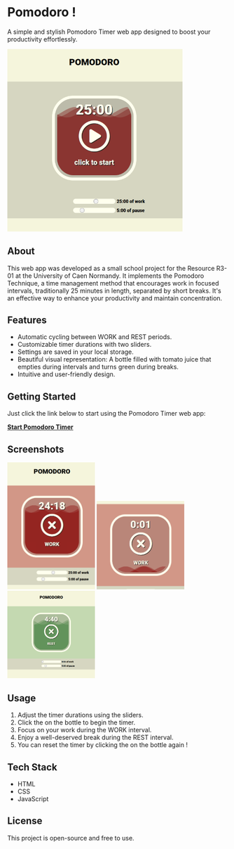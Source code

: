 # Pomodoro !

A simple and stylish Pomodoro Timer web app designed to boost your productivity effortlessly.

<img alt="App Screenshot" src="img/screenshot0.png" width="400">

## About

This web app was developed as a small school project for the Resource R3-01 at the University of Caen Normandy. It implements the Pomodoro Technique, a time management method that encourages work in focused intervals, traditionally 25 minutes in length, separated by short breaks. It's an effective way to enhance your productivity and maintain concentration.

## Features

- Automatic cycling between WORK and REST periods.
- Customizable timer durations with two sliders.
- Settings are saved in your local storage.
- Beautiful visual representation: A bottle filled with tomato juice that empties during intervals and turns green during breaks.
- Intuitive and user-friendly design.

## Getting Started

Just click the link below to start using the Pomodoro Timer web app:

[**Start Pomodoro Timer**](https://moustave.github.io/pomodoro/)

## Screenshots


<img alt="screenshot1 : bottle filled with tomato sauce" src="img/screenshot1.png" width="200">
<img alt="screenshot2 : almost empty bottle (timer is low)" src="img/screenshot2.png" width="200">
<img alt="screenshot3 : green bottle, time to rest!" src="img/screenshot3.png" width="200">




## Usage

1. Adjust the timer durations using the sliders.
2. Click the on the bottle to begin the timer.
3. Focus on your work during the WORK interval.
4. Enjoy a well-deserved break during the REST interval.
5. You can reset the timer by clicking the on the bottle again !

## Tech Stack

- HTML
- CSS
- JavaScript

## License

This project is open-source and free to use.